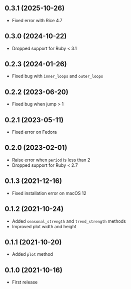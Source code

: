 ## 0.3.1 (2025-10-26)

- Fixed error with Rice 4.7

## 0.3.0 (2024-10-22)

- Dropped support for Ruby < 3.1

## 0.2.3 (2024-01-26)

- Fixed bug with `inner_loops` and `outer_loops`

## 0.2.2 (2023-06-20)

- Fixed bug when jump > 1

## 0.2.1 (2023-05-11)

- Fixed error on Fedora

## 0.2.0 (2023-02-01)

- Raise error when `period` is less than 2
- Dropped support for Ruby < 2.7

## 0.1.3 (2021-12-16)

- Fixed installation error on macOS 12

## 0.1.2 (2021-10-24)

- Added `seasonal_strength` and `trend_strength` methods
- Improved plot width and height

## 0.1.1 (2021-10-20)

- Added `plot` method

## 0.1.0 (2021-10-16)

- First release
